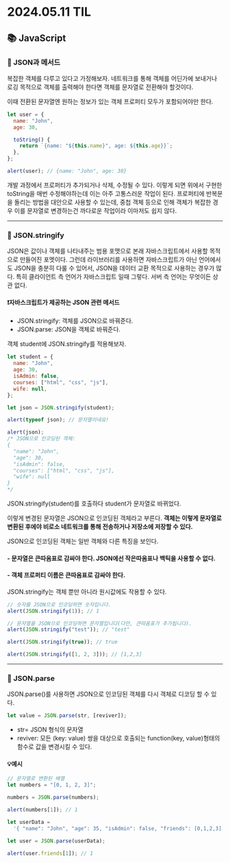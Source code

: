 # 2024.05.11 TIL

## 📚 JavaScript

### 🚨 JSON과 메서드

복잡한 객체를 다루고 있다고 가정해보자. 네트워크를 통해 객체를 어딘가에 보내거나 로깅 목적으로 객체를 출력해야 한다면 객체를 문자열로 전환해야 할것이다.

이때 전환된 문자열엔 원하는 정보가 있는 객체 프로퍼티 모두가 포함되어야만 한다.

```js
let user = {
  name: "John",
  age: 30,

  toString() {
    return `{name: "${this.name}", age: ${this.age}}`;
  },
};

alert(user); // {name: "John", age: 30}
```

개발 과정에서 프로퍼티가 추가되거나 삭제, 수정될 수 있다. 이렇게 되면 위에서 구현한 toString을 매번 수정해야하는데 이는 아주 고통스러운 작업이 된다. 프로퍼티에 반복문을 돌리는 방법을 대안으로 사용할 수 있는데, 중첩 객체 등으로 인해 객체가 복잡한 경우 이를 문자열로 변경하는건 까다로운 작업이라 이마저도 쉽지 않다.

---

### 🚨 JSON.stringify

JSON은 값이나 객체를 나타내주는 범용 포맷으로 본래 자바스크립트에서 사용할 목적으로 만들어진 포멧이다. 그런데 라이브러리를 사용하면 자바스크립트가 아닌 언어에서도 JSON을 충분히 다룰 수 있어서, JSON을 데이터 교환 목적으로 사용하는 경우가 많다. 특히 클라이언트 측 언어가 자바스크립트 일때 그렇다. 서버 측 언어는 무엇이든 상관 없다.

#### ❗️자바스크립트가 제공하는 JSON 관련 메서드

- JSON.stringify: 객체를 JSON으로 바꿔준다.
- JSON.parse: JSON을 객체로 바꿔준다.

객체 student에 JSON.stringify를 적용해보자.

```js
let student = {
  name: "John",
  age: 30,
  isAdmin: false,
  courses: ["html", "css", "js"],
  wife: null,
};

let json = JSON.stringify(student);

alert(typeof json); // 문자열이네요!

alert(json);
/* JSON으로 인코딩된 객체:
{
  "name": "John",
  "age": 30,
  "isAdmin": false,
  "courses": ["html", "css", "js"],
  "wife": null
}
*/
```

JSON.stringify(student)를 호출하다 student가 문자열로 바뀌었다.

이렇게 변경된 문자열은 JSON으로 인코딩된 객체라고 부른다. **객체는 이렇게 문자열로 변환된 후에야 비로소 네트워크를 통해 전송하거나 저장소에 저장할 수 있다.**

JSON으로 인코딩된 객체는 일반 객체와 다른 특징을 보인다.

#### - 문자열은 큰따옴표로 감싸야 한다. JSON에선 작은따옴표나 백틱을 사용할 수 없다.

#### - 객체 프로퍼티 이름은 큰따옴표로 감싸야 한다.

JSON.stringify는 객체 뿐만 아니라 원시값에도 작용할 수 있다.

```js
// 숫자를 JSON으로 인코딩하면 숫자입니다.
alert(JSON.stringify(1)); // 1

// 문자열을 JSON으로 인코딩하면 문자열입니다(다만, 큰따옴표가 추가됩니다).
alert(JSON.stringify("test")); // "test"

alert(JSON.stringify(true)); // true

alert(JSON.stringify([1, 2, 3])); // [1,2,3]
```

---

### 🚨 JSON.parse

JSON.parse()를 사용하면 JSON으로 인코딩된 객체를 다시 객체로 디코딩 할 수 있다.

```js
let value = JSON.parse(str, [reviver]);
```

- str= JSON 형식의 문자열
- reviver: 모든 (key: value) 쌍을 대상으로 호출되는 function(key, value)형태의 함수로 값을 변경시킬 수 있다.

#### 💡예시

```js
// 문자열로 변환된 배열
let numbers = "[0, 1, 2, 3]";

numbers = JSON.parse(numbers);

alert(numbers[1]); // 1

let userData =
  '{ "name": "John", "age": 35, "isAdmin": false, "friends": [0,1,2,3] }';

let user = JSON.parse(userData);

alert(user.friends[1]); // 1
```
